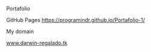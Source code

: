 Portafolio

GitHub Pages
https://programindr.github.io/Portafolio-1/

My domain

www.darwin-regalado.tk
